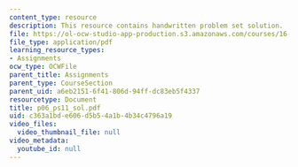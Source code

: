 ```yaml
---
content_type: resource
description: This resource contains handwritten problem set solution.
file: https://ol-ocw-studio-app-production.s3.amazonaws.com/courses/16-01-unified-engineering-i-ii-iii-iv-fall-2005-spring-2006/c363a1bde606d5b54a1b4b34c4796a19_p06_ps11_sol.pdf
file_type: application/pdf
learning_resource_types:
- Assignments
ocw_type: OCWFile
parent_title: Assignments
parent_type: CourseSection
parent_uid: a6eb2151-6f41-806d-94ff-dc83eb5f4337
resourcetype: Document
title: p06_ps11_sol.pdf
uid: c363a1bd-e606-d5b5-4a1b-4b34c4796a19
video_files:
  video_thumbnail_file: null
video_metadata:
  youtube_id: null
---
```

